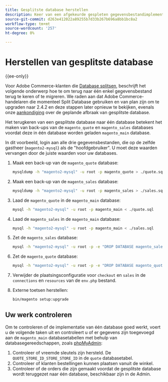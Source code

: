 ```yaml
---
title: Gesplitste database herstellen
description: Keer van een afgekeurde gespleten gegevensbestandimplementatie aan één enkele gegevensbestandimplementatie terug.
source-git-commit: d263e412022a89255b7d33b267b696a8bb1bc8a2
workflow-type: tm+mt
source-wordcount: '257'
ht-degree: 0%

---
```



# Herstellen van gesplitste database

{{ee-only}}

Voor Adobe Commerce-klanten die [Database splitsen](multi-master.md), beschrijft het volgende onderwerp hoe te om terug naar één enkel gegevensbestand terug te keren of te migreren. We raden aan dat Adobe Commerce-handelaren die momenteel Split Database gebruiken en van plan zijn om te upgraden naar 2.4.2 en deze stappen later opnieuw te bekijken, evenals onze [aankondiging](https://community.magento.com/t5/Magento-DevBlog/Deprecation-of-Split-Database-in-Magento-Commerce/ba-p/465187) over de geplande afbraak van gesplitste database.

Het terugkeren van een gesplitste database naar één database betekent het maken van back-ups van de `magento_quote` en `magento_sales` databases voordat deze in één database worden geladen `magento_main` database.

In dit voorbeeld, login aan alle drie gegevensbestanden, die op de zelfde gastheer (`magento2-mysql`) als de &quot;hoofdgebruiker&quot;. U moet deze waarden vervangen door de juiste waarden voor uw databases.

1. Maak een back-up van de `magento_quote` database:

   ```bash
   mysqldump -h "magento2-mysql" -u root -p magento_quote > ./quote.sql
   ```

1. Maak een back-up van de `magento_sales` database:

   ```bash
   mysqldump -h "magento2-mysql" -u root -p magento_sales > ./sales.sql
   ```

1. Laad de `magento_quote` in de `magento_main` database:

   ```bash
   mysql -h "magento2-mysql" -u root -p magento_main < ./quote.sql
   ```

1. Laad de `magento_sales` in de `magento_main` database:

   ```bash
   mysql -h "magento2-mysql" -u root -p magento_main < ./sales.sql
   ```

1. Zet de `magento_sales` database:

   ```bash
   mysql -h "magento2-mysql" -u root -p -e "DROP DATABASE magento_sales;"
   ```

1. Zet de `magento_quote` database:

   ```bash
   mysql -h "magento2-mysql" -u root -p -e "DROP DATABASE magento_quote;"
   ```

1. Verwijder de plaatsingsconfiguratie voor `checkout` en `sales` in de `connections` en `resources` van de `env.php` bestand.
1. Externe toetsen herstellen:

   ```bash
   bin/magento setup:upgrade
   ```

## Uw werk controleren

Om te controleren of de implementatie van één database goed werkt, voert u de volgende taken uit en controleert u of er gegevens zijn toegevoegd aan de `magento_main` databasetabellen met behulp van databasegereedschappen, zoals [phpMyAdmin](../../installation/prerequisites/optional-software.md#phpmyadmin):

1. Controleer of vreemde sleutels zijn hersteld. De `QUOTE_STORE_ID_STORE_STORE_ID` in de `quote` databasetabel.
1. Controleer of klanten bestellingen kunnen plaatsen vanuit de winkel.
1. Controleer of de orders die zijn gemaakt voordat de gesplitste database wordt teruggezet naar één database, beschikbaar zijn in de Admin.
